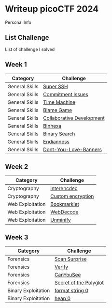 # **Writeup picoCTF 2024**
Personal Info
## **List Challenge**
List of challenge I solved
## **Week 1**
| **Category**    | **Challenge**                       |
| -------------   | -------------                       |
| General Skills |[Super SSH](General%20Skills/superssh-solve.md)|
| General Skills |[Commitment Issues](General%20Skills/commitment-solve.md)|
| General Skills |[Time Machine](General%20Skills/timemachine-solve.md)|
| General Skills |[Blame Game](General%20Skills/blamegame-solve.md)|
| General Skills |[Collaborative Development](General%20Skills/collaborative-solve.md)|
| General Skills |[Binhexa](General%20Skills/binhexa-solve.md)|
| General Skills |[Binary Search](General%20Skills/binarysearch-solve.md)|
| General Skills |[Endianness](General%20Skills/endianness-solve.md)|
| General Skills |[Dont-You-Love-Banners](General%20Skills/dontyoulovebanner-solve.md)|

## **Week 2**
| **Category**    | **Challenge**                       |
| -------------   | -------------                       |
| Cryptography |[interencdec](Cryptography/interencdec-solve.md)|
| Cryptography |[Custom encryption](Cryptography/customencryption-solve.md)|
| Web Exploitation |[Bookmarklet](Cryptography/bookmarklet-solve.md)|
| Web Exploitation |[WebDecode](Web%20Exploitation/webdecode-solve.md)|
| Web Exploitation |[Unminify](Web%Exploitation/unminify-solve.md)|

## **Week 3**
| **Category**    | **Challenge**                       |
| -------------   | -------------                       |
| Forensics |[Scan Surprise](Forensics/scansurprise-solve.md)|
| Forensics |[Verify](Forensics/verify-solve.md)|
| Forensics |[CanYouSee](Forensics/canyousee.md)|
| Forensics |[Secret of the Polyglot](Forensics/secretofthepolygot-solve.md)|
| Binary Exploitation |[format string 0](Binary%20Exploitation/formatstring0-solve.md)|
| Binary Exploitation |[heap 0](Binary%20Exploitation/heap0-solve.md)|



